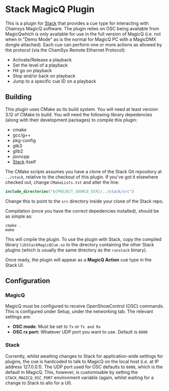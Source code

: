 # Stack MagicQ Plugin

This is a plugin for [Stack](https://github.com/claytonpeters/stack) that
provides a cue type for interacting with Chamsys MagicQ software. The plugin
relies on OSC being available from MagicQwhich is only available for use in the
full version of MagicQ (i.e. not when in "Demo Mode" as is the normal for MagicQ
PC with a MagicDMX dongle attached). Each cue can perform one or more actions as
allowed by the protocol (via the ChamSys Remote Ethernet Protocol):

* Activate/Release a playback
* Set the level of a playback
* Hit go on playback
* Stop and/or back on playback
* Jump to a specific cue ID on a playback

## Building

This plugin uses CMake as its build system. You will need at least version 3.12
of CMake to build. You will need the following library depedencies (along with
their development packages) to compile this plugin:

* cmake
* gcc/g++
* pkg-config
* gtk3
* glib2
* jsoncpp
* [Stack](https://github.com/claytonpeters/stack) itself

The CMake scripts assumes you have a clone of the Stack Git repository at
`../stack`, relative to the checkout of this plugin. If you've got it elsewhere
checked out, change `CMakeLists.txt` and alter the line:

```cmake
include_directories("${PROJECT_SOURCE_DIR}/../stack/src")
```

Change this to point to the `src` directory inside your clone of the Stack
repo.

Compilation (once you have the correct depedencies installed), should be as
simple as:

```shell
cmake .
make
```

This will cmpile the plugin. To use the plugin with Stack, copy the compiled
library `libStackMagicQCue.so` to the directory containing the other Stack
plugins (which is usually the same directory as the `runstack` binary).

Once ready, the plugin will appear as a **MagicQ Action** cue type in the Stack
UI.

## Configuration

### MagicQ

MagicQ must be configured to receive OpenShowControl (OSC) commands. This is
configured under Setup, under the networking tab. The relevant settings are:

* **OSC mode**: Must be set to `Tx` or `Tx and Rx`
* **OSC rx port:** Whatever UDP port you want to use. Default is `8000`

### Stack

Currently, whilst awaiting changes to Stack for application-wide settings for
plugins, the cue is hardcoded to talk to MagicQ on the local host (i.e. at IP
address 127.0.0.1). The UDP port used for OSC defaults to `8000`, which is the
default in MagicQ. This, however, is customisable by setting the
`STACK_MAGICQ_OSC_PORT` environment variable (again, whilst waiting for a change
to Stack to allo for a UI).


